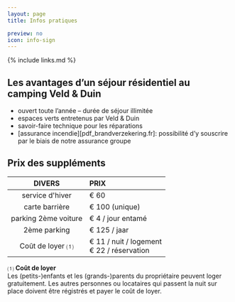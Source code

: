```yaml
---
layout: page
title: Infos pratiques

preview: no
icon: info-sign
---
```


{% include links.md %}

## Les avantages d’un séjour résidentiel au camping Veld & Duin

- ouvert toute l’année – durée de séjour illimitée
- espaces verts entretenus par Veld & Duin
- savoir-faire technique pour les réparations
- [assurance incendie][pdf_brandverzekering.fr]: possibilité d’y souscrire par le biais de notre assurance groupe


## Prix des suppléments

DIVERS                  |PRIX         
:----------------------:|:---------------
service d'hiver         |€ 60
carte barrière          |€ 100 (unique)           
parking 2ème voiture    |€ 4 / jour entamé  
2ème parking            |€ 125 / jaar       
Coût de loyer ⑴        |€ 11 / nuit / logement <br> € 22 / réservation


⑴ **Coût de loyer**<br> Les (petits-)enfants et les (grands-)parents du propriétaire peuvent loger gratuitement. Les autres personnes ou locataires qui passent la nuit sur place doivent être régistrés et payer le coût de loyer.
